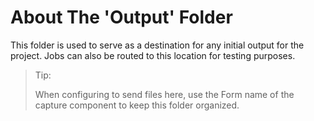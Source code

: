 # About The 'Output' Folder

This folder is used to serve as a destination for any initial output for the project. Jobs can also be routed to this location for testing purposes.

> Tip:
> 
> When configuring to send files here, use the Form name of the capture component to keep this folder organized.

